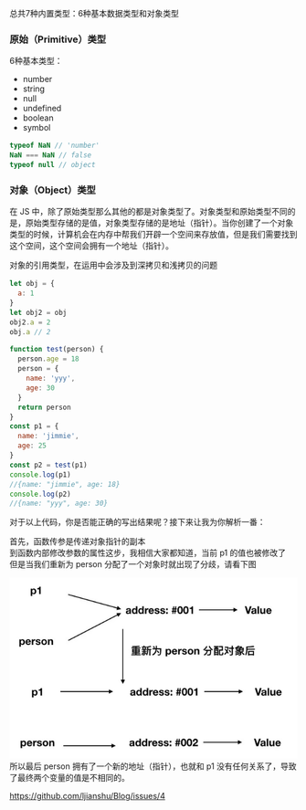 总共7种内置类型：6种基本数据类型和对象类型 
### 原始（Primitive）类型 
6种基本类型：
- number
- string
- null
- undefined
- boolean
- symbol
```javascript
typeof NaN // 'number'
NaN === NaN // false
typeof null // object
```
### 对象（Object）类型
  在 JS 中，除了原始类型那么其他的都是对象类型了。对象类型和原始类型不同的是，原始类型存储的是值，对象类型存储的是地址（指针）。当你创建了一个对象类型的时候，计算机会在内存中帮我们开辟一个空间来存放值，但是我们需要找到这个空间，这个空间会拥有一个地址（指针）。  
    
  对象的引用类型，在运用中会涉及到深拷贝和浅拷贝的问题
```javascript
let obj = {
  a: 1
}
let obj2 = obj
obj2.a = 2
obj.a // 2
```
```javascript
function test(person) {
  person.age = 18
  person = {
    name: 'yyy',
    age: 30
  }
  return person
}
const p1 = {
  name: 'jimmie',
  age: 25
}
const p2 = test(p1)
console.log(p1) 
//{name: "jimmie", age: 18}
console.log(p2)
//{name: "yyy", age: 30}
```
对于以上代码，你是否能正确的写出结果呢？接下来让我为你解析一番：  

首先，函数传参是传递对象指针的副本  
到函数内部修改参数的属性这步，我相信大家都知道，当前 p1 的值也被修改了  
但是当我们重新为 person 分配了一个对象时就出现了分歧，请看下图  

![alt 属性文本](./1.jpg)  
所以最后 person 拥有了一个新的地址（指针），也就和 p1 没有任何关系了，导致了最终两个变量的值是不相同的。

https://github.com/ljianshu/Blog/issues/4